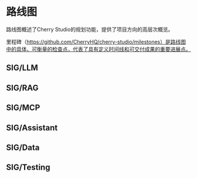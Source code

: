 # 路线图

路线图概述了Cherry Studio的规划功能，提供了项目方向的高层次概览。

里程碑（https://github.com/CherryHQ/cherry-studio/milestones）是路线图中的具体、可衡量的检查点，代表了具有定义时间线和可交付成果的重要进展点。

## SIG/LLM

## SIG/RAG

## SIG/MCP

## SIG/Assistant

## SIG/Data

## SIG/Testing